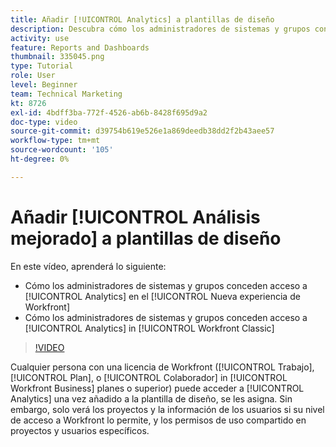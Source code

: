 ```yaml
---
title: Añadir [!UICONTROL Analytics] a plantillas de diseño
description: Descubra cómo los administradores de sistemas y grupos conceden acceso a Analytics.
activity: use
feature: Reports and Dashboards
thumbnail: 335045.png
type: Tutorial
role: User
level: Beginner
team: Technical Marketing
kt: 8726
exl-id: 4bdff3ba-772f-4526-ab6b-8428f695d9a2
doc-type: video
source-git-commit: d39754b619e526e1a869deedb38dd2f2b43aee57
workflow-type: tm+mt
source-wordcount: '105'
ht-degree: 0%

---
```


# Añadir [!UICONTROL Análisis mejorado] a plantillas de diseño

En este vídeo, aprenderá lo siguiente:

* Cómo los administradores de sistemas y grupos conceden acceso a [!UICONTROL Analytics] en el [!UICONTROL Nueva experiencia de Workfront]
* Cómo los administradores de sistemas y grupos conceden acceso a [!UICONTROL Analytics] in [!UICONTROL Workfront Classic]

>[!VIDEO](https://video.tv.adobe.com/v/335045/?quality=12)

Cualquier persona con una licencia de Workfront ([!UICONTROL Trabajo], [!UICONTROL Plan], o [!UICONTROL Colaborador] in [!UICONTROL Workfront Business] planes o superior) puede acceder a [!UICONTROL Analytics] una vez añadido a la plantilla de diseño, se les asigna. Sin embargo, solo verá los proyectos y la información de los usuarios si su nivel de acceso a Workfront lo permite, y los permisos de uso compartido en proyectos y usuarios específicos.
